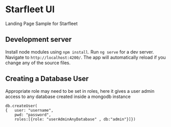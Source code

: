 # Starfleet UI

Landing Page Sample for Starfleet

## Development server
Install node modules using `npm install`.
Run `ng serve` for a dev server. Navigate to `http://localhost:4200/`. The app will automatically reload if you change any of the source files.


## Creating a Database User
Appropriate role may need to be set in roles, here it gives a user admin access to any database created inside a mongodb instance
```
db.createUser(
{	user: "username",
	pwd: "password",
	roles:[{role: "userAdminAnyDatabase" , db:"admin"}]})

```


